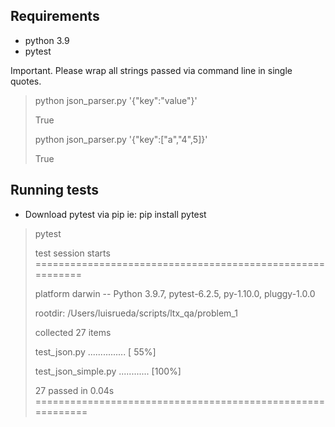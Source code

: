 
## Requirements

* python 3.9
* pytest

Important. Please wrap all strings passed via command line in single quotes.

> python json_parser.py '{"key":"value"}'
>
> True
>
> python json_parser.py '{"key":["a","4",5]}'
>
> True

## Running tests

* Download pytest via pip ie: pip install pytest

> pytest
>
> test session starts ==========================================================
>
> platform darwin -- Python 3.9.7, pytest-6.2.5, py-1.10.0, pluggy-1.0.0
>
> rootdir: /Users/luisrueda/scripts/ltx_qa/problem_1
>
> collected 27 items
> 
> test_json.py ...............                                                                                                      [ 55%]
>
> test_json_simple.py ............                                                                                                  [100%]
>
> 27 passed in 0.04s ===========================================================
